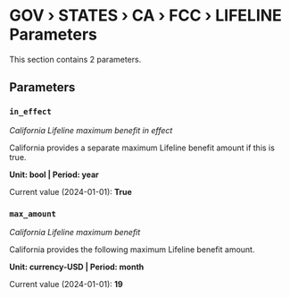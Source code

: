 # GOV › STATES › CA › FCC › LIFELINE Parameters

This section contains 2 parameters.

## Parameters

### `in_effect`
*California Lifeline maximum benefit in effect*

California provides a separate maximum Lifeline benefit amount if this is true.

**Unit: bool | Period: year**

Current value (2024-01-01): **True**


### `max_amount`
*California Lifeline maximum benefit*

California provides the following maximum Lifeline benefit amount.

**Unit: currency-USD | Period: month**

Current value (2024-01-01): **19**

